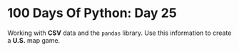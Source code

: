 # 100 Days Of Python: Day 25

Working with **CSV** data and the `pandas` library. Use this information to create a **U.S.** map game.
